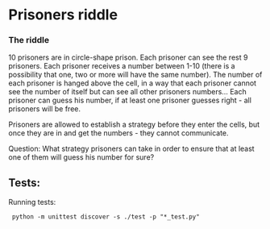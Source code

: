 # Prisoners riddle

### The riddle

10 prisoners are in circle-shape prison.
Each prisoner can see the rest 9 prisoners.
Each prisoner receives a number between 1-10 (there is a possibility that one, two or more will have the same number).
The number of each prisoner is hanged above the cell, in a way that each prisoner cannot see the number of itself but can see all other prisoners numbers…
Each prisoner can guess his number, if at least one prisoner guesses right - all prisoners will be free.

Prisoners are allowed to establish a strategy before they enter the cells, but once they are in and get the numbers - they cannot communicate.

Question:
What strategy prisoners can take in order to ensure that at least one of them will guess his number for sure?
## Tests:



Running tests:

```
 python -m unittest discover -s ./test -p "*_test.py"
```

